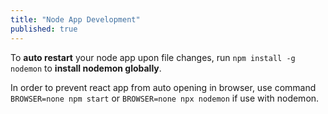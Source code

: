 ```yaml
---
title: "Node App Development"
published: true
---
```

To **auto restart** your node app upon file changes, run `npm install -g nodemon` to **install nodemon globally**.

In order to prevent react app from auto opening in browser, use command `BROWSER=none npm start` or `BROWSER=none npx nodemon` if use with nodemon.
